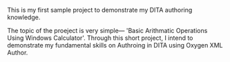 This is my first sample project to demonstrate my DITA authoring knowledge.

The topic of the proeject is very simple— 'Basic Arithmatic Operations Using Windows Calculator'. Through this short project, I intend to demonstrate my fundamental skills on Authroing in DITA using Oxygen XML Author. 